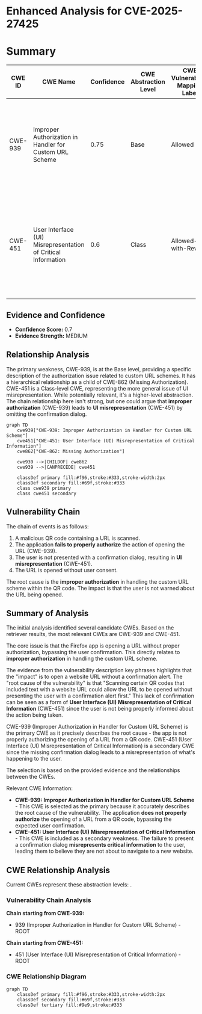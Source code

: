 # Enhanced Analysis for CVE-2025-27425

# Summary
| CWE ID | CWE Name | Confidence | CWE Abstraction Level | CWE Vulnerability Mapping Label | CWE-Vulnerability Mapping Notes |
|---|---|---|---|---|---|
| CWE-939 | Improper Authorization in Handler for Custom URL Scheme | 0.75 | Base | Allowed | Primary CWE. The application **does not properly authorize** the opening of a URL from a QR code, bypassing the expected user confirmation. |
| CWE-451 | User Interface (UI) Misrepresentation of Critical Information | 0.6 | Class | Allowed-with-Review | Secondary CWE. Failure to present a confirmation dialog **misrepresents critical information** to the user, leading them to believe they are not about to navigate to a new website. |

## Evidence and Confidence

*   **Confidence Score:** 0.7
*   **Evidence Strength:** MEDIUM

## Relationship Analysis
The primary weakness, CWE-939, is at the Base level, providing a specific description of the authorization issue related to custom URL schemes. It has a hierarchical relationship as a child of CWE-862 (Missing Authorization). CWE-451 is a Class-level CWE, representing the more general issue of UI misrepresentation. While potentially relevant, it's a higher-level abstraction. The chain relationship here isn't strong, but one could argue that **improper authorization** (CWE-939) leads to **UI misrepresentation** (CWE-451) by omitting the confirmation dialog.

```mermaid
graph TD
    cwe939["CWE-939: Improper Authorization in Handler for Custom URL Scheme"]
    cwe451["CWE-451: User Interface (UI) Misrepresentation of Critical Information"]
    cwe862["CWE-862: Missing Authorization"]

    cwe939 -->|CHILDOF| cwe862
    cwe939 -->|CANPRECEDE| cwe451

    classDef primary fill:#f96,stroke:#333,stroke-width:2px
    classDef secondary fill:#69f,stroke:#333
    class cwe939 primary
    class cwe451 secondary
```

## Vulnerability Chain
The chain of events is as follows:
1.  A malicious QR code containing a URL is scanned.
2.  The application **fails to properly authorize** the action of opening the URL (CWE-939).
3.  The user is not presented with a confirmation dialog, resulting in **UI misrepresentation** (CWE-451).
4.  The URL is opened without user consent.

The root cause is the **improper authorization** in handling the custom URL scheme within the QR code. The impact is that the user is not warned about the URL being opened.

## Summary of Analysis
The initial analysis identified several candidate CWEs. Based on the retriever results, the most relevant CWEs are CWE-939 and CWE-451.

The core issue is that the Firefox app is opening a URL without proper authorization, bypassing the user confirmation. This directly relates to **improper authorization** in handling the custom URL scheme.

The evidence from the vulnerability description key phrases highlights that the "impact" is to open a website URL without a confirmation alert. The "root cause of the vulnerability" is that "Scanning certain QR codes that included text with a website URL could allow the URL to be opened without presenting the user with a confirmation alert first." This lack of confirmation can be seen as a form of **User Interface (UI) Misrepresentation of Critical Information** (CWE-451) since the user is not being properly informed about the action being taken.

CWE-939 (Improper Authorization in Handler for Custom URL Scheme) is the primary CWE as it precisely describes the root cause - the app is not properly authorizing the opening of a URL from a QR code. CWE-451 (User Interface (UI) Misrepresentation of Critical Information) is a secondary CWE since the missing confirmation dialog leads to a misrepresentation of what's happening to the user.

The selection is based on the provided evidence and the relationships between the CWEs.

Relevant CWE Information:
*   **CWE-939: Improper Authorization in Handler for Custom URL Scheme** - This CWE is selected as the primary because it accurately describes the root cause of the vulnerability. The application **does not properly authorize** the opening of a URL from a QR code, bypassing the expected user confirmation.
*   **CWE-451: User Interface (UI) Misrepresentation of Critical Information** - This CWE is included as a secondary weakness. The failure to present a confirmation dialog **misrepresents critical information** to the user, leading them to believe they are not about to navigate to a new website.


## CWE Relationship Analysis

Current CWEs represent these abstraction levels: .


### Vulnerability Chain Analysis

**Chain starting from CWE-939:**
- 939 (Improper Authorization in Handler for Custom URL Scheme) - ROOT


**Chain starting from CWE-451:**
- 451 (User Interface (UI) Misrepresentation of Critical Information) - ROOT



### CWE Relationship Diagram

```mermaid
graph TD
    classDef primary fill:#f96,stroke:#333,stroke-width:2px
    classDef secondary fill:#69f,stroke:#333
    classDef tertiary fill:#9e9,stroke:#333
```